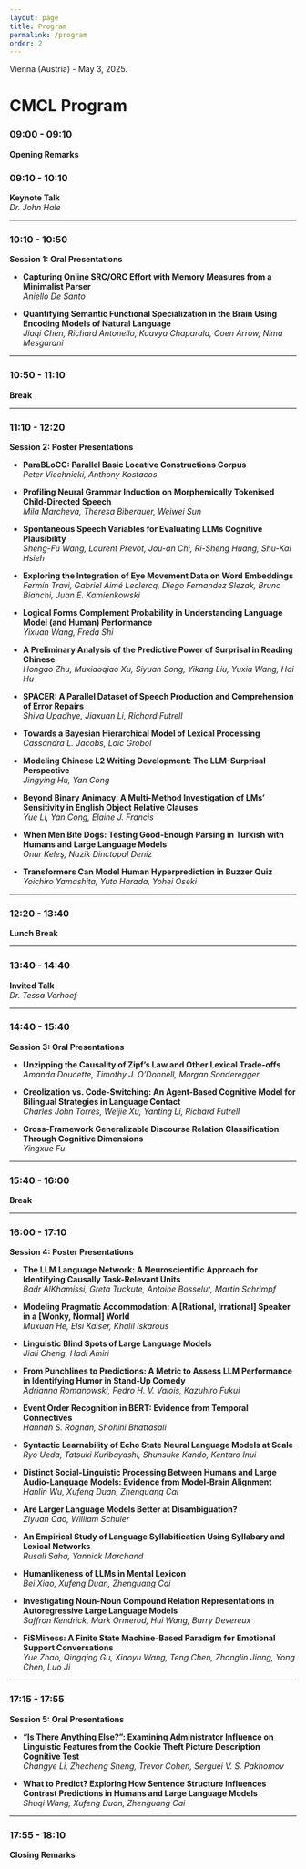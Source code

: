 ```yaml
---
layout: page
title: Program
permalink: /program
order: 2
---
```

Vienna (Austria) - May 3, 2025.

# CMCL Program

### 09:00 - 09:10  
**Opening Remarks**

### 09:10 - 10:10  
**Keynote Talk**  
*Dr. John Hale*

---

### 10:10 - 10:50  
**Session 1: Oral Presentations**

- **Capturing Online SRC/ORC Effort with Memory Measures from a Minimalist Parser**  
  *Aniello De Santo*

- **Quantifying Semantic Functional Specialization in the Brain Using Encoding Models of Natural Language**  
  *Jiaqi Chen, Richard Antonello, Kaavya Chaparala, Coen Arrow, Nima Mesgarani*

---

### 10:50 - 11:10  
**Break**

---

### 11:10 - 12:20  
**Session 2: Poster Presentations**

- **ParaBLoCC: Parallel Basic Locative Constructions Corpus**  
  *Peter Viechnicki, Anthony Kostacos*

- **Profiling Neural Grammar Induction on Morphemically Tokenised Child-Directed Speech**  
  *Mila Marcheva, Theresa Biberauer, Weiwei Sun*

- **Spontaneous Speech Variables for Evaluating LLMs Cognitive Plausibility**  
  *Sheng-Fu Wang, Laurent Prevot, Jou-an Chi, Ri-Sheng Huang, Shu-Kai Hsieh*

- **Exploring the Integration of Eye Movement Data on Word Embeddings**  
  *Fermín Travi, Gabriel Aimé Leclercq, Diego Fernandez Slezak, Bruno Bianchi, Juan E. Kamienkowski*

- **Logical Forms Complement Probability in Understanding Language Model (and Human) Performance**  
  *Yixuan Wang, Freda Shi*

- **A Preliminary Analysis of the Predictive Power of Surprisal in Reading Chinese**  
  *Hongao Zhu, Muxiaoqiao Xu, Siyuan Song, Yikang Liu, Yuxia Wang, Hai Hu*

- **SPACER: A Parallel Dataset of Speech Production and Comprehension of Error Repairs**  
  *Shiva Upadhye, Jiaxuan Li, Richard Futrell*

- **Towards a Bayesian Hierarchical Model of Lexical Processing**  
  *Cassandra L. Jacobs, Loïc Grobol*

- **Modeling Chinese L2 Writing Development: The LLM-Surprisal Perspective**  
  *Jingying Hu, Yan Cong*

- **Beyond Binary Animacy: A Multi-Method Investigation of LMs’ Sensitivity in English Object Relative Clauses**  
  *Yue Li, Yan Cong, Elaine J. Francis*

- **When Men Bite Dogs: Testing Good-Enough Parsing in Turkish with Humans and Large Language Models**  
  *Onur Keleş, Nazik Dinctopal Deniz*

- **Transformers Can Model Human Hyperprediction in Buzzer Quiz**  
  *Yoichiro Yamashita, Yuto Harada, Yohei Oseki*

---

### 12:20 - 13:40  
**Lunch Break**

---

### 13:40 - 14:40  
**Invited Talk**  
*Dr. Tessa Verhoef*

---

### 14:40 - 15:40  
**Session 3: Oral Presentations**

- **Unzipping the Causality of Zipf’s Law and Other Lexical Trade-offs**  
  *Amanda Doucette, Timothy J. O’Donnell, Morgan Sonderegger*

- **Creolization vs. Code-Switching: An Agent-Based Cognitive Model for Bilingual Strategies in Language Contact**  
  *Charles John Torres, Weijie Xu, Yanting Li, Richard Futrell*

- **Cross-Framework Generalizable Discourse Relation Classification Through Cognitive Dimensions**  
  *Yingxue Fu*

---

### 15:40 - 16:00  
**Break**

---

### 16:00 - 17:10  
**Session 4: Poster Presentations**

- **The LLM Language Network: A Neuroscientific Approach for Identifying Causally Task-Relevant Units**  
  *Badr AlKhamissi, Greta Tuckute, Antoine Bosselut, Martin Schrimpf*

- **Modeling Pragmatic Accommodation: A [Rational, Irrational] Speaker in a [Wonky, Normal] World**  
  *Muxuan He, Elsi Kaiser, Khalil Iskarous*

- **Linguistic Blind Spots of Large Language Models**  
  *Jiali Cheng, Hadi Amiri*

- **From Punchlines to Predictions: A Metric to Assess LLM Performance in Identifying Humor in Stand-Up Comedy**  
  *Adrianna Romanowski, Pedro H. V. Valois, Kazuhiro Fukui*

- **Event Order Recognition in BERT: Evidence from Temporal Connectives**  
  *Hannah S. Rognan, Shohini Bhattasali*

- **Syntactic Learnability of Echo State Neural Language Models at Scale**  
  *Ryo Ueda, Tatsuki Kuribayashi, Shunsuke Kando, Kentaro Inui*

- **Distinct Social-Linguistic Processing Between Humans and Large Audio-Language Models: Evidence from Model-Brain Alignment**  
  *Hanlin Wu, Xufeng Duan, Zhenguang Cai*

- **Are Larger Language Models Better at Disambiguation?**  
  *Ziyuan Cao, William Schuler*

- **An Empirical Study of Language Syllabification Using Syllabary and Lexical Networks**  
  *Rusali Saha, Yannick Marchand*

- **Humanlikeness of LLMs in Mental Lexicon**  
  *Bei Xiao, Xufeng Duan, Zhenguang Cai*

- **Investigating Noun-Noun Compound Relation Representations in Autoregressive Large Language Models**  
  *Saffron Kendrick, Mark Ormerod, Hui Wang, Barry Devereux*

- **FiSMiness: A Finite State Machine-Based Paradigm for Emotional Support Conversations**  
  *Yue Zhao, Qingqing Gu, Xiaoyu Wang, Teng Chen, Zhonglin Jiang, Yong Chen, Luo Ji*

---

### 17:15 - 17:55  
**Session 5: Oral Presentations**

- **“Is There Anything Else?”: Examining Administrator Influence on Linguistic Features from the Cookie Theft Picture Description Cognitive Test**  
  *Changye Li, Zhecheng Sheng, Trevor Cohen, Serguei V. S. Pakhomov*

- **What to Predict? Exploring How Sentence Structure Influences Contrast Predictions in Humans and Large Language Models**  
  *Shuqi Wang, Xufeng Duan, Zhenguang Cai*

---

### 17:55 - 18:10  
**Closing Remarks**
